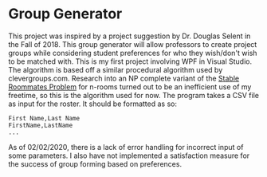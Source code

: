 # Group Generator

This project was inspired by a project suggestion by Dr. Douglas Selent in the Fall of 2018. This group generator will allow professors to create project groups while considering student preferences for who they wish/don't wish to be matched with. This is my first project involving WPF in Visual Studio. The algorithm is based off a similar procedural algorithm used by clevergroups.com. Research into an NP complete variant of the [Stable Roommates Problem](https://en.wikipedia.org/wiki/Stable_roommates_problem) for n-rooms turned out to be an inefficient use of my freetime, so this is the algorithm used for now.
The program takes a CSV file as input for the roster. It should be formatted as so:

    First Name,Last Name
    FirstName,LastName
    ...
As of 02/02/2020, there is a lack of error handling for incorrect input of some parameters. I also have not implemented a satisfaction measure for the success of group forming based on preferences.